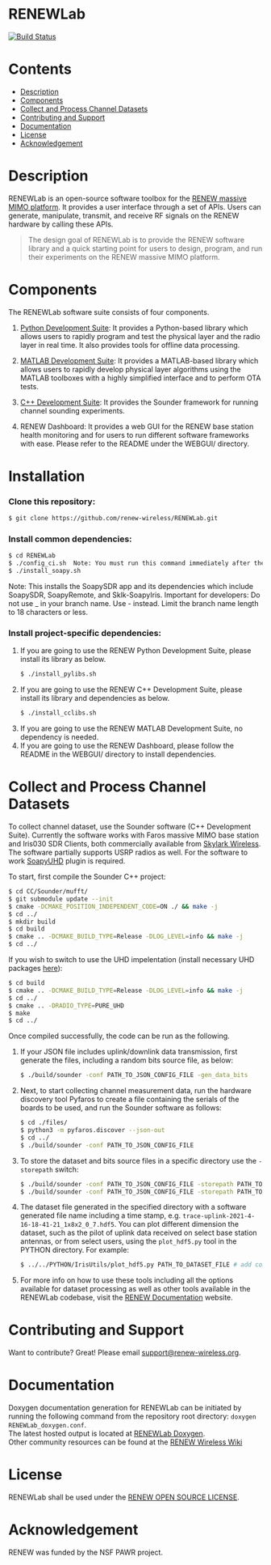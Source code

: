 # RENEWLab

[![Build Status](https://falcon.ecg.rice.edu:443/buildStatus/icon?job=github_public_renewlab%2Fmaster)](https://falcon.ecg.rice.edu:443/job/github_public_renewlab/job/master/)

# Contents
 * [Description](#description)
 * [Components](#components)
 * [Collect and Process Channel Datasets](#collect-and-process-channel-datasets)
 * [Contributing and Support](#contributing-and-support)
 * [Documentation](#documentation)
 * [License](#license)
 * [Acknowledgement](#acknowledgement)

# Description
RENEWLab is an open-source software toolbox for the [RENEW massive MIMO platform](https://renew-wireless.org). It provides a user interface through a set of APIs. Users can generate, manipulate, transmit, and receive RF signals on the RENEW hardware by calling these APIs. 

> The design goal of RENEWLab is to provide the RENEW software library and a quick starting point for users to design, program, and run their experiments on the RENEW massive MIMO platform. 


# Components
The RENEWLab software suite consists of four components. 

  1. [Python Development Suite](https://docs.renew-wireless.org/dev-suite/design-flows/python-design-flow/): 
     It provides a Python-based library which allows users to rapidly program and test the physical layer and the radio layer in real time. It also provides tools for offline data processing. 

  2. [MATLAB Development Suite](https://docs.renew-wireless.org/dev-suite/design-flows/matlab-design-flow/): 
     It provides a MATLAB-based library which allows users to rapidly develop physical layer algorithms using the MATLAB toolboxes with a highly simplified interface and to perform OTA tests.

  3. [C++ Development Suite](https://docs.renew-wireless.org/dev-suite/design-flows/cpp/): 
     It provides the Sounder framework for running channel sounding experiments.

  4. RENEW Dashboard: 
     It provides a web GUI for the RENEW base station health monitoring and for users to run different software frameworks with ease. Please refer to the README under the WEBGUI/ directory. 


# Installation
### Clone this repository: 
```sh
$ git clone https://github.com/renew-wireless/RENEWLab.git
```

### Install common dependencies: 
```sh
$ cd RENEWLab
$ ./config_ci.sh  Note: You must run this command immediately after the cd command if you are a developer.
$ ./install_soapy.sh
```
Note: This installs the SoapySDR app and its dependencies which include SoapySDR, SoapyRemote, and Sklk-SoapyIris. 
Important for developers: Do not use _ in your branch name. Use - instead. Limit the branch name length to 18 characters or less. 

### Install project-specific dependencies: 
  1. If you are going to use the RENEW Python Development Suite, please install its library as below. 
     ```sh
     $ ./install_pylibs.sh
     ```
  2. If you are going to use the RENEW C++ Development Suite, please install its library and dependencies as below. 
     ```sh
     $ ./install_cclibs.sh
     ```   
  3. If you are going to use the RENEW MATLAB Development Suite, no dependency is needed.
  4. If you are going to use the RENEW Dashboard, please follow the README in the WEBGUI/ directory to install dependencies.

# Collect and Process Channel Datasets

To collect channel dataset, use the Sounder software (C++ Development Suite). Currently the software works with Faros massive MIMO base station and Iris030 SDR Clients, both commercially available from [Skylark Wireless](https://www.skylarkwireless.com). The software partially supports USRP radios as well. For the software to work [SoapyUHD](https://github.com/pothosware/SoapyUHD) plugin is required.

 To start, first compile the Sounder C++ project:
```sh
$ cd CC/Sounder/mufft/
$ git submodule update --init
$ cmake -DCMAKE_POSITION_INDEPENDENT_CODE=ON ./ && make -j
$ cd ../
$ mkdir build
$ cd build
$ cmake .. -DCMAKE_BUILD_TYPE=Release -DLOG_LEVEL=info && make -j
$ cd ../
```
If you wish to switch to use the UHD impelentation (install necessary UHD packages [here](https://kb.ettus.com/Building_and_Installing_the_USRP_Open-Source_Toolchain_(UHD_and_GNU_Radio)_on_Linux)):
```sh
$ cd build
$ cmake .. -DCMAKE_BUILD_TYPE=Release -DLOG_LEVEL=info && make -j
$ cd ../
$ cmake .. -DRADIO_TYPE=PURE_UHD
$ make
$ cd ../
```
Once compiled successfully, the code can be run as the following.

 1. If your JSON file includes uplink/downlink data transmission, first generate the files, including a random bits source file, as below:
     ```sh
     $ ./build/sounder -conf PATH_TO_JSON_CONFIG_FILE -gen_data_bits
     ```   
 2. Next, to start collecting channel measurement data, run the hardware discovery tool Pyfaros to create a file containing the serials of the boards to be used, and run the Sounder software as follows:
     ```sh
     $ cd ./files/
     $ python3 -m pyfaros.discover --json-out
     $ cd ../
     $ ./build/sounder -conf PATH_TO_JSON_CONFIG_FILE
     ```   
 3. To store the dataset and bits source files in a specific directory use the `-storepath` switch:
     ```sh
     $ ./build/sounder -conf PATH_TO_JSON_CONFIG_FILE -storepath PATH_TO_DIRECTORY -gen_data_bits
     $ ./build/sounder -conf PATH_TO_JSON_CONFIG_FILE -storepath PATH_TO_DIRECTORY
     ```   
 4. The dataset file generated in the specified directory with a software generated file name including a time stamp, e.g. `trace-uplink-2021-4-16-18-41-21_1x8x2_0_7.hdf5`. You can plot different dimension the dataset, such as the pilot of uplink data received on select base station antennas, or from select users, using the `plot_hdf5.py` tool in the PYTHON directory. For example:
     ```sh
     $ ../../PYTHON/IrisUtils/plot_hdf5.py PATH_TO_DATASET_FILE # add command line options
     ```   
 5. For more info on how to use these tools including all the options available for dataset processing as well as other tools available in the RENEWLab codebase, visit the [RENEW Documentation](https://docs.renew-wireless.org) website.

# Contributing and Support

Want to contribute? Great! Please email support@renew-wireless.org. 

# Documentation

Doxygen documentation generation for RENEWLab can be initiated by running the following command from the repository root directory:
`doxygen RENEWLab_doxygen.conf`.  
The latest hosted output is located at [RENEWLab Doxygen](https://renew-wireless.org/renewlab-doxy/html/index.html).  
Other community resources can be found at the [RENEW Wireless Wiki](https://wiki.renew-wireless.org/)  

# License

RENEWLab shall be used under the [RENEW OPEN SOURCE LICENSE](https://renew-wireless.org/license).

# Acknowledgement

RENEW was funded by the NSF PAWR project.
